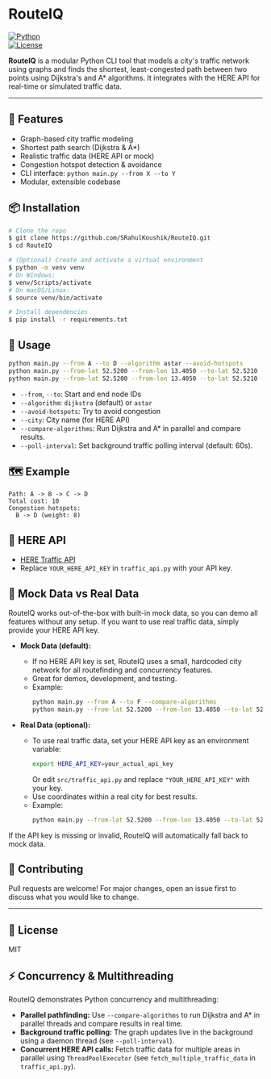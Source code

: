 # RouteIQ

[![Python](https://img.shields.io/badge/python-3.8%2B-blue.svg)](https://www.python.org/)  
[![License](https://img.shields.io/badge/license-MIT-green.svg)](LICENSE)

**RouteIQ** is a modular Python CLI tool that models a city's traffic network using graphs and finds the shortest, least-congested path between two points using Dijkstra's and A* algorithms. It integrates with the HERE API for real-time or simulated traffic data.

---

## 🚦 Features
- Graph-based city traffic modeling
- Shortest path search (Dijkstra & A*)
- Realistic traffic data (HERE API or mock)
- Congestion hotspot detection & avoidance
- CLI interface: `python main.py --from X --to Y`
- Modular, extensible codebase

## 📦 Installation
```bash
# Clone the repo
$ git clone https://github.com/SRahulKoushik/RouteIQ.git
$ cd RouteIQ

# (Optional) Create and activate a virtual environment
$ python -m venv venv
# On Windows:
$ venv/Scripts/activate
# On macOS/Linux:
$ source venv/bin/activate

# Install dependencies
$ pip install -r requirements.txt
```

## 🚀 Usage
```bash
python main.py --from A --to D --algorithm astar --avoid-hotspots
python main.py --from-lat 52.5200 --from-lon 13.4050 --to-lat 52.5210 --to-lon 13.4070 --algorithm astar
python main.py --from-lat 52.5200 --from-lon 13.4050 --to-lat 52.5210 --to-lon 13.4070 --compare-algorithms
```

- `--from`, `--to`: Start and end node IDs
- `--algorithm`: `dijkstra` (default) or `astar`
- `--avoid-hotspots`: Try to avoid congestion
- `--city`: City name (for HERE API)
- `--compare-algorithms`: Run Dijkstra and A* in parallel and compare results.
- `--poll-interval`: Set background traffic polling interval (default: 60s).

## 🗺️ Example
```
Path: A -> B -> C -> D
Total cost: 10
Congestion hotspots:
  B -> D (weight: 8)
```

## 🔗 HERE API
- [HERE Traffic API](https://developer.here.com/documentation/traffic-api/dev_guide/index.html)
- Replace `YOUR_HERE_API_KEY` in `traffic_api.py` with your API key.

## 🧪 Mock Data vs Real Data

RouteIQ works out-of-the-box with built-in mock data, so you can demo all features without any setup. If you want to use real traffic data, simply provide your HERE API key.

- **Mock Data (default):**
  - If no HERE API key is set, RouteIQ uses a small, hardcoded city network for all routefinding and concurrency features.
  - Great for demos, development, and testing.
  - Example:
    ```bash
    python main.py --from A --to F --compare-algorithms
    python main.py --from-lat 52.5200 --from-lon 13.4050 --to-lat 52.5225 --to-lon 13.4100
    ```

- **Real Data (optional):**
  - To use real traffic data, set your HERE API key as an environment variable:
    ```bash
    export HERE_API_KEY=your_actual_api_key
    ```
    Or edit `src/traffic_api.py` and replace `"YOUR_HERE_API_KEY"` with your key.
  - Use coordinates within a real city for best results.
  - Example:
    ```bash
    python main.py --from-lat 52.5200 --from-lon 13.4050 --to-lat 52.5225 --to-lon 13.4100
    ```

If the API key is missing or invalid, RouteIQ will automatically fall back to mock data.

## 🤝 Contributing
Pull requests are welcome! For major changes, open an issue first to discuss what you would like to change.

---

## 📄 License
MIT 

## ⚡️ Concurrency & Multithreading
RouteIQ demonstrates Python concurrency and multithreading:
- **Parallel pathfinding:** Use `--compare-algorithms` to run Dijkstra and A* in parallel threads and compare results in real time.
- **Background traffic polling:** The graph updates live in the background using a daemon thread (see `--poll-interval`).
- **Concurrent HERE API calls:** Fetch traffic data for multiple areas in parallel using `ThreadPoolExecutor` (see `fetch_multiple_traffic_data` in `traffic_api.py`). 